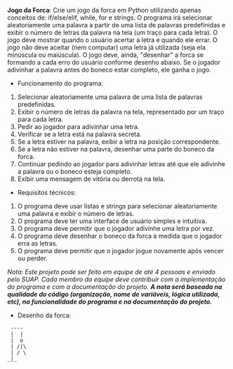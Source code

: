 **Jogo da Forca**: Crie um jogo da forca em Python utilizando apenas conceitos de: if/else/elif, while, for e strings. O programa irá selecionar aleatoriamente uma palavra a partir de uma lista de palavras predefinidas e exibir o número de letras da palavra na tela (um traço para cada letra). O jogo deve mostrar quando o usuário acertar a letra e quando ele errar. O jogo não deve aceitar (nem computar) uma letra já utilizada (seja ela minúscula ou maiúscula). O jogo deve, ainda, "desenhar" a forca se formando a cada erro do usuário conforme desenho abaixo. Se o jogador adivinhar a palavra antes do boneco estar completo, ele ganha o jogo.

- Funcionamento do programa:
1. Selecionar aleatoriamente uma palavra de uma lista de palavras predefinidas.
2. Exibir o número de letras da palavra na tela, representado por um traço para cada letra.
3. Pedir ao jogador para adivinhar uma letra.
4. Verificar se a letra está na palavra secreta.
5. Se a letra estiver na palavra, exibir a letra na posição correspondente.
6. Se a letra não estiver na palavra, desenhar uma parte do boneco da forca.
7. Continuar pedindo ao jogador para adivinhar letras até que ele adivinhe a palavra ou o
boneco esteja completo.
8. Exibir uma mensagem de vitória ou derrota na tela.

- Requisitos técnicos:
1. O programa deve usar listas e strings para selecionar aleatoriamente uma palavra e
exibir o número de letras.
2. O programa deve ter uma interface de usuário simples e intuitiva.
3. O programa deve permitir que o jogador adivinhe uma letra por vez.
4. O programa deve desenhar o boneco da forca à medida que o jogador erra as letras.
5. O programa deve permitir que o jogador jogue novamente após vencer ou perder.

*Nota: Este projeto pode ser feito em equipe de até 4 pessoas e enviado pelo SUAP. Cada membro da equipe deve contribuir com a implementação do programa e com a documentação do projeto. **A nota será baseada na qualidade do código (organização, nome de variáveis, lógica utilizada, etc), na funcionalidade do programa e na documentação do projeto.***

- Desenho da forca:
```
 ----
 |  |
 |  o
 | /|\
 | / \
_|_
```